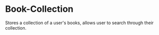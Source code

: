 # Book-Collection
Stores a collection of a user's books, allows user to search through their collection.  
